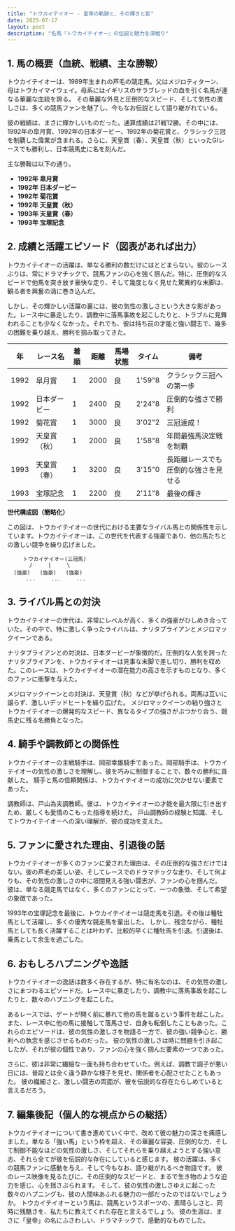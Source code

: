 ```yaml
---
title: "トウカイテイオー - 皇帝の軌跡と、その輝きと影"
date: 2025-07-17
layout: post
description: "名馬『トウカイテイオー』の伝説と魅力を深堀り"
---
```


## 1. 馬の概要（血統、戦績、主な勝鞍）

トウカイテイオーは、1989年生まれの芦毛の競走馬。父はメジロティターン、母はトウカイマイウェイ。母系にはイギリスのサラブレッドの血を引く名馬が連なる華麗な血統を誇る。  その華麗な外見と圧倒的なスピード、そして気性の激しさは、多くの競馬ファンを魅了し、今もなお伝説として語り継がれている。

彼の戦績は、まさに輝かしいものだった。通算成績は21戦12勝。その中には、1992年の皐月賞、1992年の日本ダービー、1992年の菊花賞と、クラシック三冠を制覇した偉業が含まれる。さらに、天皇賞（春）、天皇賞（秋）といったGIレースでも勝利し、日本競馬史に名を刻んだ。  

主な勝鞍は以下の通り。

* **1992年 皐月賞**
* **1992年 日本ダービー**
* **1992年 菊花賞**
* **1992年 天皇賞（秋）**
* **1993年 天皇賞（春）**
* **1993年 宝塚記念**


## 2. 成績と活躍エピソード（図表があれば出力）

トウカイテイオーの活躍は、単なる勝利の数だけにはとどまらない。彼のレースぶりは、常にドラマチックで、競馬ファンの心を強く掴んだ。特に、圧倒的なスピードで他馬を突き放す豪快な走り、そして幾度となく見せた驚異的な末脚は、観る者を興奮の渦に巻き込んだ。

しかし、その輝かしい活躍の裏には、彼の気性の激しさという大きな影があった。レース中に暴走したり、調教中に落馬事故を起こしたりと、トラブルに見舞われることも少なくなかった。それでも、彼は持ち前の才能と強い闘志で、幾多の困難を乗り越え、勝利を掴み取ってきた。


| 年 | レース名        | 着順 | 距離 | 馬場状態 | タイム       | 備考                                    |
|---|-----------------|-----|-----|----------|-------------|-----------------------------------------|
| 1992 | 皐月賞          | 1   | 2000 | 良       | 1'59"8      | クラシック三冠への第一歩                   |
| 1992 | 日本ダービー      | 1   | 2400 | 良       | 2'24"8      | 圧倒的な強さで勝利                       |
| 1992 | 菊花賞          | 1   | 3000 | 良       | 3'02"2      | 三冠達成！                               |
| 1992 | 天皇賞（秋）    | 1   | 2000 | 良       | 1'58"8      | 年間最強馬決定戦を制覇                   |
| 1993 | 天皇賞（春）    | 1   | 3200 | 良       | 3'15"0      | 長距離レースでも圧倒的な強さを見せる      |
| 1993 | 宝塚記念        | 1   | 2200 | 良       | 2'11"8      | 最後の輝き                               |


**世代構成図（簡略化）**

この図は、トウカイテイオーの世代における主要なライバル馬との関係性を示しています。トウカイテイオーは、この世代を代表する強豪であり、他の馬たちとの激しい競争を繰り広げました。


```
     トウカイテイオー(三冠馬)
       /     |     \
  (強豪)   (強豪)   (強豪)
      ...     ...     ...
```


## 3. ライバル馬との対決

トウカイテイオーの世代は、非常にレベルが高く、多くの強豪がひしめき合っていた。その中で、特に激しく争ったライバルは、ナリタブライアンとメジロマックイーンである。

ナリタブライアンとの対決は、日本ダービーが象徴的だ。圧倒的な人気を誇ったナリタブライアンを、トウカイテイオーは見事な末脚で差し切り、勝利を収めた。このレースは、トウカイテイオーの潜在能力の高さを示すものとなり、多くのファンに衝撃を与えた。

メジロマックイーンとの対決は、天皇賞（秋）などが挙げられる。両馬は互いに譲らず、激しいデッドヒートを繰り広げた。  メジロマックイーンの粘り強さとトウカイテイオーの爆発的なスピード、異なるタイプの強さがぶつかり合う、競馬史に残る名勝負となった。


## 4. 騎手や調教師との関係性

トウカイテイオーの主戦騎手は、岡部幸雄騎手であった。岡部騎手は、トウカイテイオーの気性の激しさを理解し、彼を巧みに制御することで、数々の勝利に貢献した。  騎手と馬の信頼関係は、トウカイテイオーの成功に欠かせない要素であった。

調教師は、戸山為夫調教師。彼は、トウカイテイオーの才能を最大限に引き出すため、厳しくも愛情のこもった指導を続けた。  戸山調教師の経験と知識、そしてトウカイテイオーへの深い理解が、彼の成功を支えた。


## 5. ファンに愛された理由、引退後の話

トウカイテイオーが多くのファンに愛された理由は、その圧倒的な強さだけではない。彼の芦毛の美しい姿、そしてレースでのドラマチックな走り、そして何よりも、その気性の激しさの中に垣間見える強い闘志が、ファンの心を掴んだ。  彼は、単なる競走馬ではなく、多くのファンにとって、一つの象徴、そして希望の象徴であった。

1993年の宝塚記念を最後に、トウカイテイオーは競走馬を引退。その後は種牡馬として活躍し、多くの優秀な競走馬を輩出した。  しかし、残念ながら、種牡馬としても長く活躍することは叶わず、比較的早くに種牡馬を引退。引退後は、乗馬として余生を過ごした。


## 6. おもしろハプニングや逸話

トウカイテイオーの逸話は数多く存在するが、特に有名なのは、その気性の激しさにまつわるエピソードだ。レース中に暴走したり、調教中に落馬事故を起こしたりと、数々のハプニングを起こした。

あるレースでは、ゲートが開く前に暴れて他の馬を蹴るという事件を起こした。また、レース中に他の馬に接触して落馬させ、自身も転倒したこともあった。これらのエピソードは、彼の気性の激しさを物語る一方で、彼の強い競争心と、勝利への執念を感じさせるものだった。  彼の気性の激しさは時に問題を引き起こしたが、それが彼の個性であり、ファンの心を強く掴んだ要素の一つであった。

さらに、彼は非常に繊細な一面も持ち合わせていた。例えば、調教で調子が悪い日には、普段とは全く違う静かな様子を見せ、関係者を心配させたこともあった。  彼の繊細さと、激しい闘志の両面が、彼を伝説的な存在たらしめていると言えるだろう。


## 7. 編集後記（個人的な視点からの総括）

トウカイテイオーについて書き進めていく中で、改めて彼の魅力の深さを痛感しました。単なる「強い馬」という枠を超え、その華麗な容姿、圧倒的な力、そして制御不能なほどの気性の激しさ、そしてそれらを乗り越えようとする強い意志、それら全てが彼を伝説的な存在にしていると感じます。  彼の活躍は、多くの競馬ファンに感動を与え、そして今もなお、語り継がれるべき物語です。  彼のレース映像を見るたびに、その圧倒的なスピードと、まるで生き物のような迫力を感じ、心を揺さぶられます。  そして、彼の気性の激しさゆえに起こった数々のハプニングも、彼の人間味あふれる魅力の一部だったのではないでしょうか。  トウカイテイオーという馬は、競馬というスポーツの、素晴らしさと、同時に残酷さを、私たちに教えてくれた存在と言えるでしょう。  彼の生涯は、まさに「皇帝」の名にふさわしい、ドラマチックで、感動的なものでした。
